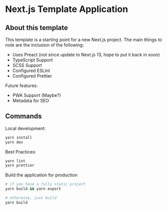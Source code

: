 # Next.js Template Application

## About this template

This template is a starting point for a new Next.js project. The main things to note are the inclusion of the following:

-   Uses Preact (not since update to Next.js 13, hope to put it back in soon)
-   TypeScript Support
-   SCSS Support
-   Configured ESLint
-   Configured Prettier

Future features:

-   PWA Support (Maybe?)
-   Metadata for SEO

## Commands

Local development:

```bash
yarn install
yarn dev
```

Best Practices:

```bash
yarn lint
yarn prettier
```

Build the application for production

```bash
# if you have a fully static project
yarn build && yarn export

# otherwise, just build
yarn build
```
